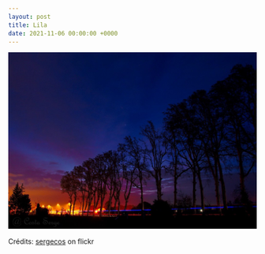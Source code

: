 ```yaml
---
layout: post
title: Lila
date: 2021-11-06 00:00:00 +0000
---
```


![Lila](/images/2021-11-06.jpg)

Crédits: [sergecos](https://www.flickr.com/people/sergecos/) on flickr
